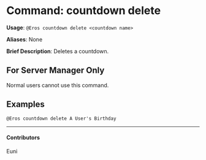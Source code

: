 # Command: countdown delete


**Usage**: `@Eros countdown delete <countdown name>`

**Aliases**: None

**Brief Description**: Deletes a countdown.



## For Server Manager Only


Normal users cannot use this command.

## Examples

```
@Eros countdown delete A User's Birthday
```


---

#### Contributors


Euni
